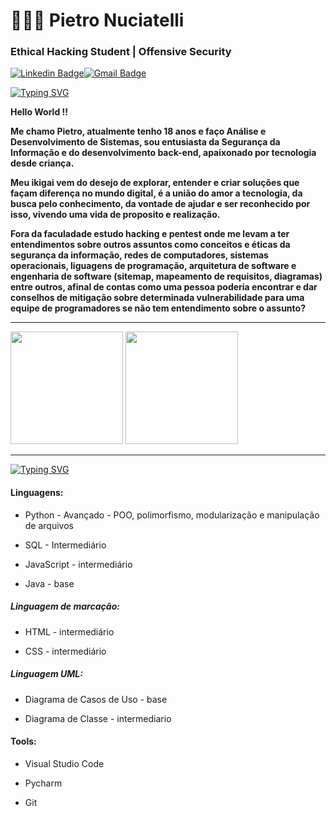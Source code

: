 # 🧑🏻‍💻 Pietro Nuciatelli

 ### Ethical Hacking Student | Offensive Security


 [![Linkedin Badge](https://img.shields.io/badge/Pietro%20Nuciatelli-badge?style=flat-square&logo=linkedin&logoColor=%23fff&labelColor=%2318181b&color=%2318181b&link=https%3A%2F%2Fwww.linkedin.com%2Fin%2Fpnuciatelli%2F)](https://www.linkedin.com/in/pnuciatelli/)[![Gmail Badge](https://img.shields.io/badge/pietronuciatelli%40gmail.com-GmailBadge?style=flat-square&logo=GMAIL&logoColor=%23fff&labelColor=%2318181b&color=%2318181b&link=mailto%3Apietronuciatelli%40gmail.com)](mailto:pietronuciatelli@gmail.com)

[![Typing SVG](https://readme-typing-svg.herokuapp.com?font=Fira+Code&size=15&pause=10000&color=F7F7F7&background=0000009A&vCenter=true&width=200&height=25&lines=pietro%40world%3A~%24+whoami)](https://git.io/typing-svg)

**Hello World !!**

**Me chamo Pietro, atualmente tenho 18 anos e faço Análise e Desenvolvimento de Sistemas, sou entusiasta da Segurança da Informação e do desenvolvimento back-end, apaixonado por tecnologia  desde criança.** 

**Meu ikigai vem do desejo de explorar, entender e criar soluções que façam diferença no mundo digital, é a união do amor a tecnologia, da busca pelo conhecimento, da vontade de ajudar e ser reconhecido por isso, vivendo uma vida de proposito e realização.**

**Fora da faculadade estudo hacking e pentest onde me levam a ter entendimentos sobre outros assuntos como conceitos e éticas da segurança da informação, redes de computadores, sistemas operacionais, liguagens de programação, arquitetura de software e engenharia de software (sitemap, mapeamento de requisitos, diagramas) entre outros, afinal de contas como uma pessoa poderia encontrar e dar conselhos de mitigação sobre determinada vulnerabilidade para uma equipe de programadores se não tem entendimento sobre o assunto?**

---
<div>
<img height="180em" src="https://github-readme-stats.vercel.app/api?username=pnuciatelli&theme=codeSTACKr&show_icons=true">
 <img height="180em" src="https://github-readme-stats.vercel.app/api/top-langs/?username=pnuciatelli&theme=codeSTACKr&size_weight=0.5&count_weight=0.5">
 
</div>

---
[![Typing SVG](https://readme-typing-svg.herokuapp.com?font=Fira+Code&size=15&pause=10000&color=F7F7F7&background=0000009A&vCenter=true&width=280&height=25&lines=pietro%40world%3A~%24+cat+skills.txt)](https://git.io/typing-svg)
#### Linguagens: 

* Python - Avançado - POO, polimorfismo, modularização e manipulação de arquivos

* SQL - Intermediário

* JavaScript - intermediário

* Java - base


##### Linguagem de marcação:

* HTML - intermediário

* CSS - intermediário


##### Linguagem UML:

* Diagrama de Casos de Uso - base

* Diagrama de Classe - intermediario

#### Tools:

* Visual Studio Code

* Pycharm

* Git



